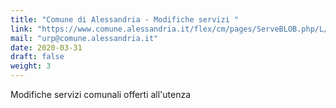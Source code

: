 ```yaml
---
title: "Comune di Alessandria - Modifiche servizi "
link: "https://www.comune.alessandria.it/flex/cm/pages/ServeBLOB.php/L/IT/IDPagina/2002"
mail: "urp@comune.alessandria.it"
date: 2020-03-31
draft: false
weight: 3
---
```


Modifiche servizi comunali offerti all'utenza
